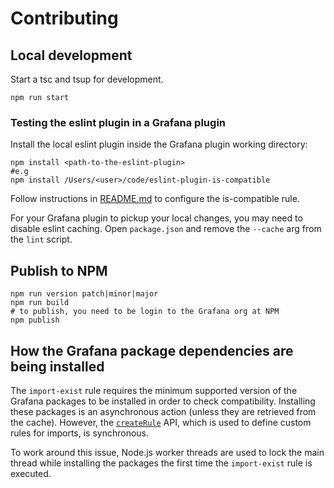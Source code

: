 # Contributing

## Local development

Start a tsc and tsup for development.

```shell
npm run start
```

### Testing the eslint plugin in a Grafana plugin

Install the local eslint plugin inside the Grafana plugin working directory:

```shell
npm install <path-to-the-eslint-plugin>
#e.g
npm install /Users/<user>/code/eslint-plugin-is-compatible
```

Follow instructions in [README.md](README.md) to configure the is-compatible rule.

For your Grafana plugin to pickup your local changes, you may need to disable eslint caching. Open `package.json` and remove the `--cache` arg from the `lint` script.

## Publish to NPM

```shell
npm run version patch|minor|major
npm run build
# to publish, you need to be login to the Grafana org at NPM
npm publish
```

## How the Grafana package dependencies are being installed

The `import-exist` rule requires the minimum supported version of the Grafana packages to be installed in order to check compatibility. Installing these packages is an asynchronous action (unless they are retrieved from the cache). However, the [`createRule`](https://eslint.org/docs/latest/extend/custom-rules) API, which is used to define custom rules for imports, is synchronous.

To work around this issue, Node.js worker threads are used to lock the main thread while installing the packages the first time the `import-exist` rule is executed.
